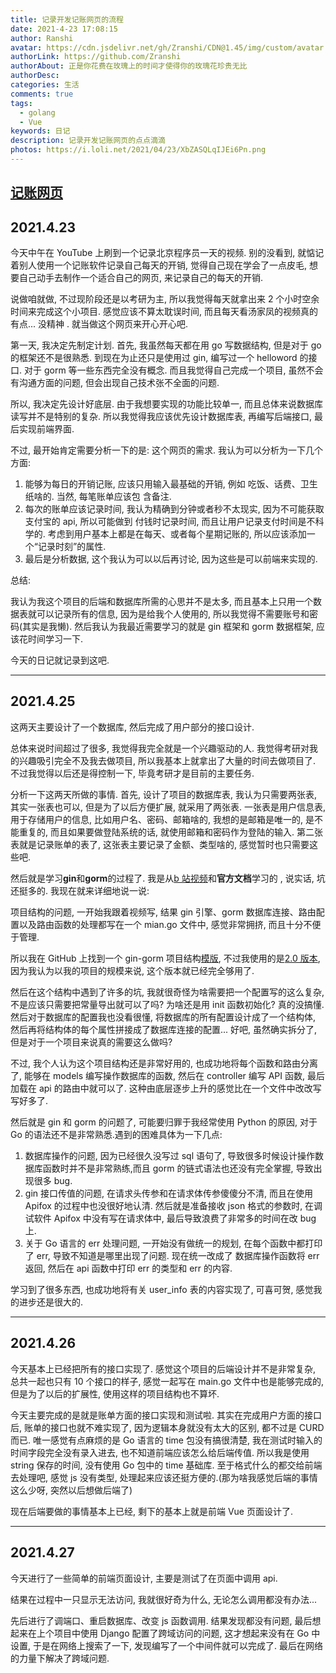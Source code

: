 ```yaml
---
title: 记录开发记账网页的流程
date: 2021-4-23 17:08:15
author: Ranshi
avatar: https://cdn.jsdelivr.net/gh/Zranshi/CDN@1.45/img/custom/avatar.jpg
authorLink: https://github.com/Zranshi
authorAbout: 正是你花费在玫瑰上的时间才使得你的玫瑰花珍贵无比
authorDesc:
categories: 生活
comments: true
tags:
  - golang
  - Vue
keywords: 日记
description: 记录开发记账网页的点点滴滴
photos: https://i.loli.net/2021/04/23/XbZASQLqIJEi6Pn.png
---
```


## [记账网页](https://github.com/Zranshi/Rs-account)

## 2021.4.23

今天中午在 YouTube 上刷到一个记录北京程序员一天的视频. 别的没看到, 就惦记着别人使用一个记账软件记录自己每天的开销, 觉得自己现在学会了一点皮毛, 想要自己动手去制作一个适合自己的网页, 来记录自己的每天的开销.

说做咱就做, 不过现阶段还是以考研为主, 所以我觉得每天就拿出来 2 个小时空余时间来完成这个小项目. 感觉应该不算太耽误时间, 而且每天看汤家凤的视频真的有点... 没精神 . 就当做这个网页来开心开心吧.

第一天, 我决定先制定计划. 首先, 我虽然每天都在用 go 写数据结构, 但是对于 go 的框架还不是很熟悉. 到现在为止还只是使用过 gin, 编写过一个 helloword 的接口. 对于 gorm 等一些东西完全没有概念. 而且我觉得自己完成一个项目, 虽然不会有沟通方面的问题, 但会出现自己技术张不全面的问题.

所以, 我决定先设计好底层. 由于我想要实现的功能比较单一, 而且总体来说数据库读写并不是特别的复杂. 所以我觉得我应该优先设计数据库表, 再编写后端接口, 最后实现前端界面.

不过, 最开始肯定需要分析一下的是: 这个网页的需求. 我认为可以分析为一下几个方面:

1. 能够为每日的开销记账, 应该只用输入最基础的开销, 例如 吃饭、话费、卫生纸啥的. 当然, 每笔账单应该包
   含备注.
2. 每次的账单应该记录时间, 我认为精确到分钟或者秒不太现实, 因为不可能获取支付宝的 api, 所以可能做到
   付钱时记录时间, 而且让用户记录支付时间是不科学的. 考虑到用户基本上都是在每天、或者每个星期记账的,
   所以应该添加一个“记录时刻”的属性.
3. 最后是分析数据, 这个我认为可以以后再讨论, 因为这些是可以前端来实现的.

总结:

我认为我这个项目的后端和数据库所需的心思并不是太多, 而且基本上只用一个数据表就可以记录所有的信息, 因为是给我个人使用的, 所以我觉得不需要账号和密码(其实是我懒). 然后我认为我最近需要学习的就是 gin 框架和 gorm 数据框架, 应该花时间学习一下.

今天的日记就记录到这吧.

---

## 2021.4.25

这两天主要设计了一个数据库, 然后完成了用户部分的接口设计.

总体来说时间超过了很多, 我觉得我完全就是一个兴趣驱动的人. 我觉得考研对我的兴趣吸引完全不及我去做项目, 所以我基本上就拿出了大量的时间去做项目了. 不过我觉得以后还是得控制一下, 毕竟考研才是目前的主要任务.

分析一下这两天所做的事情. 首先, 设计了项目的数据库表, 我认为只需要两张表, 其实一张表也可以, 但是为了以后方便扩展, 就采用了两张表. 一张表是用户信息表, 用于存储用户的信息, 比如用户名、密码、邮箱啥的, 我想的是邮箱是唯一的, 是不能重复的, 而且如果要做登陆系统的话, 就使用邮箱和密码作为登陆的输入. 第二张表就是记录账单的表了, 这张表主要记录了金额、类型啥的, 感觉暂时也只需要这些吧.

然后就是学习**gin**和**gorm**的过程了. 我是从[b 站视频](https://www.bilibili.com/video/av82949383?p=22)和**官方文档**学习的 , 说实话, 坑还挺多的. 我现在就来详细地说一说:

项目结构的问题, 一开始我跟着视频写, 结果 gin 引擎、gorm 数据库连接、路由配置以及路由函数的处理都写在一个 mian.go 文件中, 感觉非常拥挤, 而且十分不便于管理.

所以我在 GitHub 上找到一个 gin-gorm 项目结构[模版](https://github.com/18211167516/Go-Gin-Api), 不过我使用的是[2.0 版本](https://github.com/18211167516/Go-Gin-Api/tree/v2.0), 因为我认为以我的项目的规模来说, 这个版本就已经完全够用了.

然后在这个结构中遇到了许多的坑, 我就很奇怪为啥需要把一个配置写的这么复杂, 不是应该只需要把常量导出就可以了吗? 为啥还是用 init 函数初始化? 真的没搞懂. 然后对于数据库的配置我也没看很懂, 将数据库的所有配置设计成了一个结构体, 然后再将结构体的每个属性拼接成了数据库连接的配置... 好吧, 虽然确实拆分了, 但是对于一个项目来说真的需要这么做吗?

不过, 我个人认为这个项目结构还是非常好用的, 也成功地将每个函数和路由分离了, 能够在 models 编写操作数据库的函数, 然后在 controller 编写 API 函数, 最后加载在 api 的路由中就可以了. 这种由底层逐步上升的感觉比在一个文件中改改写写好多了.

然后就是 gin 和 gorm 的问题了, 可能要归罪于我经常使用 Python 的原因, 对于 Go 的语法还不是非常熟悉.遇到的困难具体为一下几点:

1. 数据库操作的问题, 因为已经很久没写过 sql 语句了, 导致很多时候设计操作数据库函数时并不是非常熟练,而且 gorm 的链式语法也还没有完全掌握, 导致出现很多 bug.
2. gin 接口传值的问题, 在请求头传参和在请求体传参傻傻分不清, 而且在使用 Apifox 的过程中也没很好地认清. 然后就是准备接收 json 格式的参数时, 在调试软件 Apifox 中没有写在请求体中, 最后导致浪费了非常多的时间在改 bug 上.
3. 关于 Go 语言的 err 处理问题, 一开始没有做统一的规划, 在每个函数中都打印了 err, 导致不知道是哪里出现了问题. 现在统一改成了 数据库操作函数将 err 返回, 然后在 api 函数中打印 err 的类型和 err 的内容.

学习到了很多东西, 也成功地将有关 user_info 表的内容实现了, 可喜可贺, 感觉我的进步还是很大的.

---

## 2021.4.26

今天基本上已经把所有的接口实现了. 感觉这个项目的后端设计并不是非常复杂, 总共一起也只有 10 个接口的样子, 感觉一起写在 main.go 文件中也是能够完成的, 但是为了以后的扩展性, 使用这样的项目结构也不算坏.

今天主要完成的是就是账单方面的接口实现和测试啦. 其实在完成用户方面的接口后, 账单的接口也就不难实现了, 因为逻辑本身就没有太大的区别, 都不过是 CURD 而已. 唯一感觉有点麻烦的是 Go 语言的 time 包没有搞很清楚, 我在测试时输入的时间字段完全没有录入进去, 也不知道前端应该怎么给后端传值. 所以我是使用 string 保存的时间, 没有使用 Go 包中的 time 基础库. 至于格式什么的都交给前端去处理吧, 感觉 js 没有类型, 处理起来应该还挺方便的.(那为啥我感觉后端的事情这么少呀, 突然以后想做后端了)

现在后端要做的事情基本上已经, 剩下的基本上就是前端 Vue 页面设计了.

---

## 2021.4.27

今天进行了一些简单的前端页面设计, 主要是测试了在页面中调用 api.

结果在过程中一只显示无法访问, 我就很好奇为什么, 无论怎么调用都没有办法...

先后进行了调端口、重启数据库、改变 js 函数调用. 结果发现都没有问题, 最后想起来在上个项目中使用 Django 配置了跨域访问的问题, 这才想起来没有在 Go 中设置, 于是在网络上搜索了一下, 发现编写了一个中间件就可以完成了. 最后在网络的力量下解决了跨域问题.
